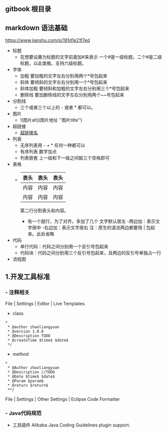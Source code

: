 ## gitbook 根目录
## markdown 语法基础
https://www.jianshu.com/p/191d1e21f7ed
* 标题
   * 在想要设置为标题的文字前面加#来表示
     一个#是一级标题，二个#是二级标题，以此类推。支持六级标题。
* 字体
   * 加粗 要加粗的文字左右分别用两个*号包起来
   * 斜体 要倾斜的文字左右分别用一个*号包起来
   * 斜体加粗 要倾斜和加粗的文字左右分别用三个*号包起来
   * 删除线 要加删除线的文字左右分别用两个~~号包起来
* 分割线
   * 三个或者三个以上的 - 或者 * 都可以。
* 图片
    * ![图片alt](图片地址 ''图片title'')
* 超链接
   * [超链接名](超链接地址 "超链接title")
* 列表
   * 无序列表用 - + * 任何一种都可以
   * 有序列表 数字加点
   * 列表嵌套 上一级和下一级之间敲三个空格即可
* 表格
   * 表头|表头|表头
     ---|:--:|---:
     内容|内容|内容
     内容|内容|内容
     
     第二行分割表头和内容。
     - 有一个就行，为了对齐，多加了几个
     文字默认居左
     -两边加：表示文字居中
     -右边加：表示文字居右
     注：原生的语法两边都要用 | 包起来。此处省略
* 代码
   * 单行代码：代码之间分别用一个反引号包起来
   * 代码块：代码之间分别用三个反引号包起来，且两边的反引号单独占一行
* 流程图

## 1.开发工具标准
### - 注释相关
File | Settings | Editor | Live Templates
* class
```
*
 * @author zhaoliangyuan
 * @version 1.0.0
 * @Description TODO
 * @createTime $time$ $date$
 */
```
* method
```
*
 * @Author zhaoliangyuan
 * @Description //TODO
 * @Date $time$ $date$
 * @Param $param$
 * @return $return$
 **/
```

File | Settings | Other Settings | Eclipse Code Formatter

### - Java代码规范
   * 工具插件
Alibaba Java Coding Guidelines plugin support.